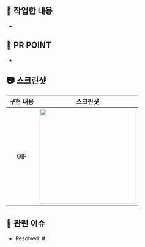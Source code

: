 <!-- 

Title: [prefix] #이슈번호 - 이슈 내용

Prefix

[Feat] : 새로운 기능 구현
[Add] : 부수적인 코드 추가 및 라이브러리 추가, 새로운 파일 생성
[Chore] : 버전 코드 수정, 패키지 구조 변경, 타입 및 변수명 변경 등의 작은 작업, 파일 이름 변경
[Del] : 쓸모없는 코드나 파일 삭제
[Design] : UI 작업
[Fix] : 버그 및 오류 해결
[Refactor] : 전면 수정
[Docs] : README나 WIKI 등의 문서 개정
[Setting] : 프로젝트 세팅
[Comment] : 주석 추가, 삭제 (Only 주석)

-->

## 💌 작업한 내용

<!-- 피드백을 받고 싶은 부분이나, 공유하고 싶은 부분을 적어주세요. -->

- 


## 💭 PR POINT

<!-- 덧붙이고 싶은 내용이 있다면! -->

-


## 📷 스크린샷

<!-- 작업한 화면이 있다면 GIF 스크린 샷으로 첨부해주세요. -->
<!-- <img src = "이미지주소" width = "50%" height = "50%"> -->

|    구현 내용    |   스크린샷   |
| :-------------: | :----------: |
| GIF | <img src = "" width ="250">|

## 💐 관련 이슈

<!-- 작업한 이슈번호를 # 뒤에 붙여주세요. 수고했습니다~* -->
- Resolved: #
